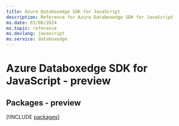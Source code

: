 ```yaml
---
title: Azure Databoxedge SDK for JavaScript
description: Reference for Azure Databoxedge SDK for JavaScript
ms.date: 03/08/2024
ms.topic: reference
ms.devlang: javascript
ms.service: databoxedge
---
```

# Azure Databoxedge SDK for JavaScript - preview
## Packages - preview
[!INCLUDE [packages](databoxedge-index.md)]